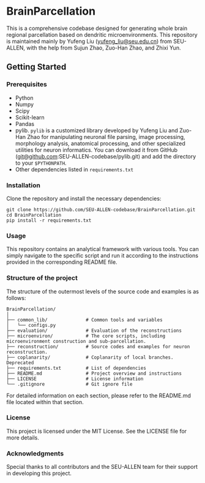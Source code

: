 # BrainParcellation
This is a comprehensive codebase designed for generating whole brain regional parcellation based on dendritic microenvironments. This repository is maintained mainly by Yufeng Liu (yufeng_liu@seu.edu.cn) from SEU-ALLEN, with the help from Sujun Zhao, Zuo-Han Zhao, and Zhixi Yun.

## Getting Started
### Prerequisites
- Python
- Numpy
- Scipy
- Scikit-learn
- Pandas
- pylib. `pylib` is a customized library developed by Yufeng Liu and Zuo-Han Zhao for manipulating neuronal file parsing, image processing, morphology analysis, anatomical processing, and other specialized utilities for neuron informatics. You can download it from GitHub (git@github.com:SEU-ALLEN-codebase/pylib.git) and add the directory to your `$PYTHONPATH`.
- Other dependencies listed in `requirements.txt`

### Installation
Clone the repository and install the necessary dependencies:
```
git clone https://github.com/SEU-ALLEN-codebase/BrainParcellation.git
cd BrainParcellation
pip install -r requirements.txt
```

### Usage
This repository contains an analytical framework with various tools. You can simply navigate to the specific script and run it according to the instructions provided in the corresponding README file.

### Structure of the project
The structure of the outermost levels of the source code and examples is as follows:
```
BrainParcellation/
│
├── common_lib/              # Common tools and variables
│   └── configs.py                 
├── evaluation/              # Evaluation of the reconstructions
├── microenviron/            # The core scripts, including microenvironment construction and sub-parcellation.
├── reconstruction/          # Source codes and examples for neuron reconstruction.
├── coplanarity/             # Coplanarity of local branches. Deprecated
├── requirements.txt         # List of dependencies
├── README.md                # Project overview and instructions
├── LICENSE                  # License information
└── .gitignore               # Git ignore file
```
For detailed information on each section, please refer to the README.md file located within that section.

### License
This project is licensed under the MIT License. See the LICENSE file for more details.

### Acknowledgments
Special thanks to all contributors and the SEU-ALLEN team for their support in developing this project.

